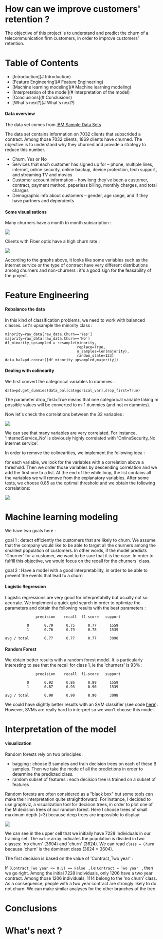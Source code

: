 # How can we improve customers' retention ?

The objective of this project is to understand and predict the churn of a telecommunication firm customers, in order to improve customers' retention.



# Table of Contents

* [Introduction](# Introduction)
* [Feature Engineering](# Feature Engineering) 
* [Machine learning modeling](# Machine learning modeling)
* [Interpretation of the model](# Interpretation of the model)
* [Conclusions](# Conclusions)
* [What's next?](# What's next?)


#### Data overview

The data set comes from [IBM Sample Data Sets](https://community.watsonanalytics.com/wp-content/uploads/2015/03/WA_Fn-UseC_-Telco-Customer-Churn.csv)

The data set contains information on 7032 clients that subscrided a contract. Among those 7032 clients, 1869 clients have churned. The objective is to understand why they churned and provide a strategy to reduce this number.

- Churn, Yes or No
- Services that each customer has signed up for – phone, multiple lines, internet, online security, online backup, device protection, tech support, and streaming TV and movies
- Customer account information – how long they’ve been a customer, contract, payment method, paperless billing, monthly charges, and total charges
- Demographic info about customers – gender, age range, and if they have partners and dependents

#### Some visualisations 


Many churners have a month to month subscription :



![](Churn_Contract.png?raw=false )




Clients with Fiber optic have a high churn rate :



![](Internet_churn.png?raw=true)



According to the graphs above, it looks like some variables such as the internet service or the type of contract have very different distributions among churners and non-churners : it's a good sign for the feasability of the project.


# Feature Engineering 


#### Rebalance the data 

In this kind of classification problems, we need to work with balanced classes. Let's upsample the minority class :

```
minority=raw_data[raw_data.Churn=='Yes']
majority=raw_data[raw_data.Churn=='No']
df_minority_upsampled = resample(minority, 
                                 replace=True,     
                                 n_samples=len(majority),    
                                 random_state=123)
data_bal=pd.concat([df_minority_upsampled,majority])

```


#### Dealing with colinearity 


We first convert the categorical variables to dummies :
```
data=pd.get_dummies(data_bal[categorical_var],drop_first=True)
```
The parameter drop_first=True means that one categorical variable taking m possible values will be converted to m-1 dummies (and not m dummies).

Now let's check the correlations between the 32 variables :



![](Churn_corr.png?raw=false )



We can see that many variables are very correlated. For instance, 'InternetService_No' is obviously highly correlated with 'OnlineSecurity_No internet service'. 

In order to remove the colinearities, we implement the following idea : 

for each variable, we look for the variables with a correlation above a threshold. Then we order those variables by descending correlation and we add the first one to a list. At the end of the while loop, the list contains all the variables we will remove from the explanatory variables. After some tests, we choose 0.85 as the optimal threshold and we obtain the following correlations:



![](Churn_decorr.png?raw=false)



# Machine learning modeling



We have two goals here :

goal 1 : detect efficiently the customers that are likely to churn. We assume that the company would like to be able to target all the churners among the smallest population of customers. In other words, if the model predicts 'Churner' for a customer, we want to be sure that it is the case. In order to fulfill this objective, we would focus on the recall for the churners' class.

goal 2 : Have a model with a good interpretability, in order to be able to prevent the events that lead to a churn


#### Logistic Regression


Logistic regressions are very good for interpretabilty but usually not so acurrate. We implement a quick grid search in order to optimize the parameters and obtain the following results with the best parameters :

```
              precision    recall  f1-score   support

          0       0.79      0.75      0.77      1559
          1       0.76      0.79      0.78      1539

avg / total       0.77      0.77      0.77      3098
```


#### Random Forest


We obtain better results with a random forest model. It is particularly interesting to see that the recall for class 1, ie the 'churners' is 93% : 


```
              precision    recall  f1-score   support

          0       0.92      0.86      0.89      1559
          1       0.87      0.93      0.90      1539

avg / total       0.90      0.90      0.90      3098
```

We could have slightly better results with an SVM classifier (see code [here](https://github.com/guillaumedelaloy/Churn_analysis/blob/master/churn_prediction.ipynb)).
However, SVMs are really hard to interpret so we won't choose this model.


# Interpretation of the model


#### visualization

Random forests rely on two principles :

- bagging : choose B samples and train decision trees on each of these B samples. Then we take the mode of all the predictions in order to determine the predicted class.
- random subset of features : each decision tree is trained on a subset of features

Random forests are often considered as a "black box" but some tools can make their interpretation quite straightforward.
For instance, I decided to use graphviz, a visualization tool for decision trees, in order to plot one of the M decision trees of our random forest. Here I choose trees of small maximum depth (=3) because deep trees are impossible to display:






![](RF_inter_3.png?raw=false)







We can see in the upper cell that we initially have 7228 individuals in our training set. The ```value``` array indicates the population is divided in two classes: 'no churn' (3604) and 'churn' (3624). We can read ```class = Churn ``` because 'churn' is the dominant class (3624 > 3604).

The first decision is based on the value of 'Contract_Two year' : 
  
  If ```(Contract_Two year <= 0.5) == False ``` , i.e  ```Contract = Two year ``` , then we go right. Among the initial 7228   individuals, only 1206 have a two year contract. Among those 1206 individuals, 1114 belong to the 'no churn' class. As a consequence, people with a two year contract are strongly likely to do not churn. We can make similar analyses for the other branches of the tree.
  
  
  

# Conclusions

# What's next ?



